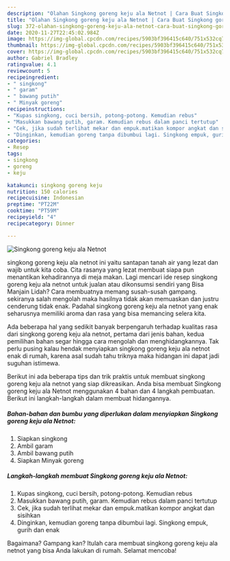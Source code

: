 ```yaml
---
description: "Olahan Singkong goreng keju ala Netnot | Cara Buat Singkong goreng keju ala Netnot Yang Menggugah Selera"
title: "Olahan Singkong goreng keju ala Netnot | Cara Buat Singkong goreng keju ala Netnot Yang Menggugah Selera"
slug: 372-olahan-singkong-goreng-keju-ala-netnot-cara-buat-singkong-goreng-keju-ala-netnot-yang-menggugah-selera
date: 2020-11-27T22:45:02.984Z
image: https://img-global.cpcdn.com/recipes/5903bf396415c640/751x532cq70/singkong-goreng-keju-ala-netnot-foto-resep-utama.jpg
thumbnail: https://img-global.cpcdn.com/recipes/5903bf396415c640/751x532cq70/singkong-goreng-keju-ala-netnot-foto-resep-utama.jpg
cover: https://img-global.cpcdn.com/recipes/5903bf396415c640/751x532cq70/singkong-goreng-keju-ala-netnot-foto-resep-utama.jpg
author: Gabriel Bradley
ratingvalue: 4.1
reviewcount: 5
recipeingredient:
- " singkong"
- " garam"
- " bawang putih"
- " Minyak goreng"
recipeinstructions:
- "Kupas singkong, cuci bersih, potong-potong. Kemudian rebus"
- "Masukkan bawang putih, garam. Kemudian rebus dalam panci tertutup"
- "Cek, jika sudah terlihat mekar dan empuk.matikan kompor angkat dan sisihkan"
- "Dinginkan, kemudian goreng tanpa dibumbui lagi. Singkong empuk, gurih dan enak"
categories:
- Resep
tags:
- singkong
- goreng
- keju

katakunci: singkong goreng keju 
nutrition: 150 calories
recipecuisine: Indonesian
preptime: "PT22M"
cooktime: "PT59M"
recipeyield: "4"
recipecategory: Dinner

---
```



![Singkong goreng keju ala Netnot](https://img-global.cpcdn.com/recipes/5903bf396415c640/751x532cq70/singkong-goreng-keju-ala-netnot-foto-resep-utama.jpg)


singkong goreng keju ala netnot ini yaitu santapan tanah air yang lezat dan wajib untuk kita coba. Cita rasanya yang lezat membuat siapa pun menantikan kehadirannya di meja makan.
Lagi mencari ide resep singkong goreng keju ala netnot untuk jualan atau dikonsumsi sendiri yang Bisa Manjain Lidah? Cara membuatnya memang susah-susah gampang. sekiranya salah mengolah maka hasilnya tidak akan memuaskan dan justru cenderung tidak enak. Padahal singkong goreng keju ala netnot yang enak seharusnya memiliki aroma dan rasa yang bisa memancing selera kita.



Ada beberapa hal yang sedikit banyak berpengaruh terhadap kualitas rasa dari singkong goreng keju ala netnot, pertama dari jenis bahan, kedua pemilihan bahan segar hingga cara mengolah dan menghidangkannya. Tak perlu pusing kalau hendak menyiapkan singkong goreng keju ala netnot enak di rumah, karena asal sudah tahu triknya maka hidangan ini dapat jadi suguhan istimewa.


Berikut ini ada beberapa tips dan trik praktis untuk membuat singkong goreng keju ala netnot yang siap dikreasikan. Anda bisa membuat Singkong goreng keju ala Netnot menggunakan 4 bahan dan 4 langkah pembuatan. Berikut ini langkah-langkah dalam membuat hidangannya.

<!--inarticleads1-->

##### Bahan-bahan dan bumbu yang diperlukan dalam menyiapkan Singkong goreng keju ala Netnot:

1. Siapkan  singkong
1. Ambil  garam
1. Ambil  bawang putih
1. Siapkan  Minyak goreng




<!--inarticleads2-->

##### Langkah-langkah membuat Singkong goreng keju ala Netnot:

1. Kupas singkong, cuci bersih, potong-potong. Kemudian rebus
1. Masukkan bawang putih, garam. Kemudian rebus dalam panci tertutup
1. Cek, jika sudah terlihat mekar dan empuk.matikan kompor angkat dan sisihkan
1. Dinginkan, kemudian goreng tanpa dibumbui lagi. Singkong empuk, gurih dan enak




Bagaimana? Gampang kan? Itulah cara membuat singkong goreng keju ala netnot yang bisa Anda lakukan di rumah. Selamat mencoba!
